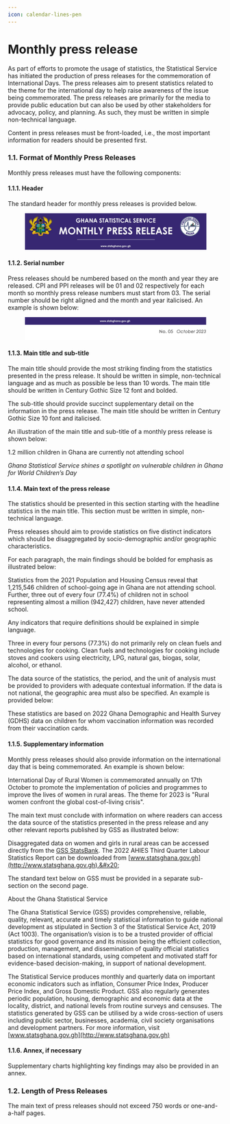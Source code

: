 ```yaml
---
icon: calendar-lines-pen
---
```


# Monthly press release

As part of efforts to promote the usage of statistics, the Statistical Service has initiated the production of press releases for the commemoration of International Days. The press releases aim to present statistics related to the theme for the international day to help raise awareness of the issue being commemorated. The press releases are primarily for the media to provide public education but can also be used by other stakeholders for advocacy, policy, and planning. As such, they must be written in simple non-technical language.

Content in press releases must be front-loaded, i.e., the most important information for readers should be presented first.

&#x20;

### 1.1.      Format of Monthly Press Releases

Monthly press releases must have the following components:

#### 1.1.1.   Header

The standard header for monthly press releases is provided below.

&#x20;

<figure><img src="../../.gitbook/assets/image (1).png" alt=""><figcaption></figcaption></figure>

#### 1.1.2.   Serial number

Press releases should be numbered based on the month and year they are released. CPI and PPI releases will be 01 and 02 respectively for each month so monthly press release numbers must start from 03. The serial number should be right aligned and the month and year italicised. An example is shown below:

<figure><img src="../../.gitbook/assets/image (2).png" alt=""><figcaption></figcaption></figure>

#### 1.1.3.   Main title and sub-title

The main title should provide the most striking finding from the statistics presented in the press release. It should be written in simple, non-technical language and as much as possible be less than 10 words. The main title should be written in Century Gothic Size 12 font and bolded.

The sub-title should provide succinct supplementary detail on the information in the press release. The main title should be written in Century Gothic Size 10 font and italicised.

An illustration of the main title and sub-title of a monthly press release is shown below:

1.2 million children in Ghana are currently not attending school

_Ghana Statistical Service shines a spotlight on vulnerable children in Ghana for World Children’s Day_

&#x20;

#### 1.1.4.   Main text of the press release

The statistics should be presented in this section starting with the headline statistics in the main title. This section must be written in simple, non-technical language.

Press releases should aim to provide statistics on five distinct indicators which should be disaggregated by socio-demographic and/or geographic characteristics.

For each paragraph, the main findings should be bolded for emphasis as illustrated below:

Statistics from the 2021 Population and Housing Census reveal that 1,215,546 children of school-going age in Ghana are not attending school. Further, three out of every four (77.4%) of children not in school representing almost a million (942,427) children, have never attended school.

Any indicators that require definitions should be explained in simple language.

Three in every four persons (77.3%) do not primarily rely on clean fuels and technologies for cooking. Clean fuels and technologies for cooking include stoves and cookers using electricity, LPG, natural gas, biogas, solar, alcohol, or ethanol.

The data source of the statistics, the period, and the unit of analysis must be provided to providers with adequate contextual information. If the data is not national, the geographic area must also be specified. An example is provided below:

These statistics are based on 2022 Ghana Demographic and Health Survey (GDHS) data on children for whom vaccination information was recorded from their vaccination cards.

#### 1.1.5.   Supplementary information

Monthly press releases should also provide information on the international day that is being commemorated. An example is shown below:

International Day of Rural Women is commemorated annually on 17th October to promote the implementation of policies and programmes to improve the lives of women in rural areas. The theme for 2023 is "Rural women confront the global cost-of-living crisis".

The main text must conclude with information on where readers can access the data source of the statistics presented in the press release and any other relevant reports published by GSS as illustrated below:

Disaggregated data on women and girls in rural areas can be accessed directly from the [GSS StatsBank](https://statsbank.statsghana.gov.gh/pxweb/en/). The 2022 AHIES Third Quarter Labour Statistics Report can be downloaded from [www.statsghana.gov.gh](http://www.statsghana.gov.gh).&#x20;

The standard text below on GSS must be provided in a separate sub-section on the second page.

About the Ghana Statistical Service

The Ghana Statistical Service (GSS) provides comprehensive, reliable, quality, relevant, accurate and timely statistical information to guide national development as stipulated in Section 3 of the Statistical Service Act, 2019 (Act 1003). The organisation’s vision is to be a trusted provider of official statistics for good governance and its mission being the efficient collection, production, management, and dissemination of quality official statistics based on international standards, using competent and motivated staff for evidence-based decision-making, in support of national development.

The Statistical Service produces monthly and quarterly data on important economic indicators such as inflation, Consumer Price Index, Producer Price Index, and Gross Domestic Product. GSS also regularly generates periodic population, housing, demographic and economic data at the locality, district, and national levels from routine surveys and censuses. The statistics generated by GSS can be utilised by a wide cross-section of users including public sector, businesses, academia, civil society organisations and development partners. For more information, visit [www.statsghana.gov.gh](http://www.statsghana.gov.gh)

&#x20;

#### 1.1.6.   Annex, if necessary

Supplementary charts highlighting key findings may also be provided in an annex.

&#x20;

### 1.2.      Length of Press Releases

The main text of press releases should not exceed 750 words or one-and-a-half pages.
